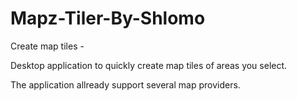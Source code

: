 # Mapz-Tiler-By-Shlomo
Create map tiles - 

Desktop application to quickly create map tiles of areas you select.

The application allready support several map providers.
